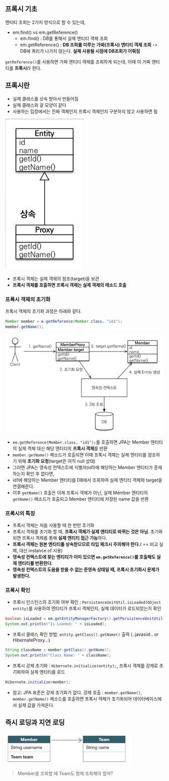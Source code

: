 ## 프록시 기초

엔티티 조회는 2가지 방식으로 할 수 있는데,

- em.find() vs em.getReference()
  - em.find() : DB를 통해서 실제 엔티티 객체 조회
  - em.getReference() : **DB 조회를 미루는 가짜(프록시) 엔티티 객체 조회** -> DB에 쿼리가 나가지 않는다. **실제 사용될 시점에 DB조회가 이뤄짐**

`getReference()`를 사용하면 가짜 엔티티 객체를 조회하게 되는데, 이때 이 가짜 엔티티를 **프록시**라 한다.
 
## 프록시란

- 실제 클래스를 상속 받아서 만들어짐
- 실제 클래스와 겉 모양이 같다
- 사용하는 입장에서는 진짜 객체인지 프록시 객체인지 구분하지 않고 사용하면 됨

![img](https://github.com/mistyblue0302/TIL/blob/main/Image/JPA_Proxy.png)

- 프록시 객체는 실제 객체의 참조(target)을 보관
- **프록시 객체를 호출하면 프록시 객체는 실제 객체의 메소드 호출**

### 프록시 객체의 초기화 

프록시 객체의 초기화 과정은 아래와 같다.

~~~java
Member member = e.getReference(Member.class, "id1");
member.getName();
~~~

![img](https://github.com/mistyblue0302/TIL/blob/main/Image/JPA_Proxy2.png)

- `em.getReference(Member.class, "id1");`를 호출하면 JPA는 Member 엔티티의 실제 객체 대신 해당 엔티티의 **프록시 객체**를 반환
- `member.getName()` 메소드가 호출되면 이때 프록시 객체는 실제 엔티티를 참조하기 위해 **초기화 요청**(target은 아직 null 상태)
- 그러면 JPA는 영속성 컨텍스트에 식별자(id1)에 해당하는 Member 엔티티가 존재하는지 확인 후 없다면, 
- id1에 해당하는 Member 엔티티를 DB에서 조회하여 실제 엔티티 객체와 target을 연결해준다.
- 이후 `getName()` 호출은 이제 프록시 객체가 아닌, 실제 Member 엔티티의 `getName()` 메소드가 호출되고 Member 엔티티에 저장된 name 값을 반환

### 프록시의 특징

- 프록시 객체는 처음 사용할 때 한 번만 초기화
- 프록시 객체를 초기화 할 때, **프록시 객체가 실제 엔티티로 바뀌는 것은 아님**. 초기화되면 프록시 객체를 통해 **실제 엔티티 접근 가능**하다.
- **프록시 객체는 원본 엔티티를 상속받으므로 타입 체크시 주의해야 한다.**( == 비교 실패, 대신 instance of 사용)
- **영속성 컨텍스트에 찾는 엔티티가 이미 있으면 `em.getReference()`를 호출해도 실제 엔티티를 반환한다.**
- **영속성 컨텍스트의 도움을 받을 수 없는 준영속 상태일 때, 프록시 초기화시 문제가 발생한다.**

### 프록시 확인

- 프록시 인스턴스의 초기화 여부 확인 : `PersistenceUnitUtil.isLoaded(Object entity)`를 사용하여 엔티티가 프록시 객체인지, 실제 데이터가 로드되었는지 확인
  
~~~java
boolean isLoaded = em.getEntityManagerFactory().getPersistenceUnitUtil().isLoaded(member);
System.out.println("Is Loaded: " + isLoaded);
~~~

- 프록시 클래스 확인 방법: `entity.getClass().getName()` 출력 (..javasist.. or HibernateProxy...)

~~~java
String className = member.getClass().getName();
System.out.println("Class Name: " + className);
~~~

- 프록시 강제 초기화 : `Hibernate.initialize(entity);`, 프록시 객체를 강제로 초기화하여 실제 엔티티를 로드

~~~java
Hibernate.initialize(member);
~~~

- 참고: JPA 표준은 강제 초기화가 없다. 강제 호출 : `member.getName()`, `member.getName()` 메소드를 호출하면 프록시 객체가 초기화되어 데이터베이스에서 실제 값을 가져온다.

## 즉시 로딩과 지연 로딩

![img](https://github.com/mistyblue0302/TIL/blob/main/Image/JPA_Proxy3.png)

> Member를 조회할 때 Team도 함께 조회해야 할까?





